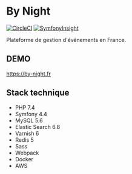 # By Night

[![CircleCI](https://circleci.com/gh/guillaume-sainthillier/ByNight.svg?style=svg)](https://circleci.com/gh/guillaume-sainthillier/ByNight)
[![SymfonyInsight](https://insight.symfony.com/projects/a11fedf7-0560-449b-bbfa-d38fe90a99ee/mini.svg)](https://insight.symfony.com/projects/a11fedf7-0560-449b-bbfa-d38fe90a99ee)

Plateforme de gestion d'événements en France.

## DEMO

https://by-night.fr

## Stack technique

-   PHP 7.4
-   Symfony 4.4
-   MySQL 5.6
-   Elastic Search 6.8
-   Varnish 6
-   Redis 5
-   Sass
-   Webpack
-   Docker
-   AWS
